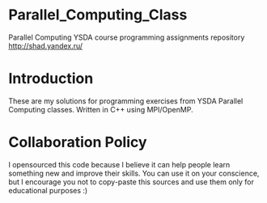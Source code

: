 # Parallel_Computing_Class
Parallel Computing YSDA course programming assignments repository
http://shad.yandex.ru/


Introduction
============

These are my solutions for programming exercises from YSDA Parallel Computing classes. Written in C++ using MPI/OpenMP.

Collaboration Policy
==========

I opensourced this code because I believe it can help people learn something new and improve their skills.
You can use it on your conscience, but I encourage you not to copy-paste this sources and use
them only for educational purposes :)
